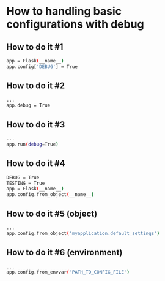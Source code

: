 # How to handling basic configurations with debug

## How to do it #1
```bash
app = Flask(__name__)
app.config['DEBUG'] = True
```

## How to do it #2
```bash
...
app.debug = True
```

## How to do it #3
```bash
...
app.run(debug=True)
```

## How to do it #4
```bash
DEBUG = True
TESTING = True
app = Flask(__name__)
app.config.from_object(__name__)
```

## How to do it #5 (object)
```bash
...
app.config.from_object('myapplication.default_settings')
```

## How to do it #6 (environment)
```bash
...
app.config.from_envvar('PATH_TO_CONFIG_FILE')
```